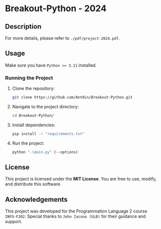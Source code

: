 # Breakout-Python - 2024

## Description

For more details, please refer to `./pdf/project-2024.pdf`.


## Usage

Make sure you have `Python >= 3.11` installed.


### Running the Project

1. Clone the repository:

   ```bash
   git clone https://github.com/Ant0in/Breakout-Python.git
   ```

2. Navigate to the project directory:

   ```bash
   cd Breakout-Python/
   ```

3. Install dependencies:
   
   ```bash
   pip install -r "requirements.txt"
   ```

4. Run the project:

   ```bash
   python ".\main.py" (--options)
   ```

## License

This project is licensed under the **MIT License**. You are free to use, modify, and distribute this software.

## Acknowledgements

This project was developed for the Programmation Language 2 course `INFO-F202`. Special thanks to `John Iacono (ULB)` for their guidance and support.


